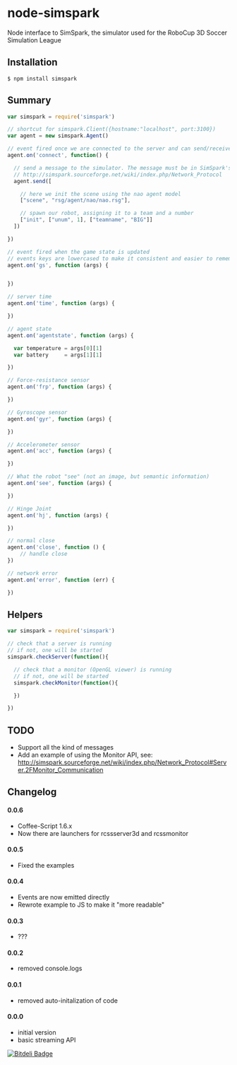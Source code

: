 node-simspark
=============

Node interface to SimSpark, the simulator used for the RoboCup 3D Soccer Simulation League

## Installation

    $ npm install simspark

## Summary

```JavaScript
var simspark = require('simspark')

// shortcut for simspark.Client({hostname:"localhost", port:3100})
var agent = new simspark.Agent()

// event fired once we are connected to the server and can send/receive msg
agent.on('connect', function() {

  // send a message to the simulator. The message must be in SimSpark's s-expression format:
  // http://simspark.sourceforge.net/wiki/index.php/Network_Protocol
  agent.send([

    // here we init the scene using the nao agent model
    ["scene", "rsg/agent/nao/nao.rsg"],

    // spawn our robot, assigning it to a team and a number
    ["init", ["unum", 1], ["teamname", "BIG"]]
  ])

})

// event fired when the game state is updated
// events keys are lowercased to make it consistent and easier to remember
agent.on('gs', function (args) {


})

// server time
agent.on('time', function (args) {

})

// agent state
agent.on('agentstate', function (args) {

  var temperature = args[0][1]
  var battery     = args[1][1]

})

// Force-resistance sensor
agent.on('frp', function (args) {

})

// Gyroscope sensor
agent.on('gyr', function (args) {

})

// Accelerometer sensor
agent.on('acc', function (args) {

})       

// What the robot "see" (not an image, but semantic information)
agent.on('see', function (args) {

})

// Hinge Joint
agent.on('hj', function (args) {

})

// normal close
agent.on('close', function () {
	// handle close
})

// network error
agent.on('error', function (err) {

})
```
## Helpers

```JavaScript
var simspark = require('simspark')

// check that a server is running
// if not, one will be started
simspark.checkServer(function(){

  // check that a monitor (OpenGL viewer) is running
  // if not, one will be started
  simspark.checkMonitor(function(){

  })

})

```
## TODO

 * Support all the kind of messages
 * Add an example of using the Monitor API, see: http://simspark.sourceforge.net/wiki/index.php/Network_Protocol#Server.2FMonitor_Communication

## Changelog

#### 0.0.6

 * Coffee-Script 1.6.x
 * Now there are launchers for rcssserver3d and rcssmonitor

#### 0.0.5

 * Fixed the examples
 
#### 0.0.4

 * Events are now emitted directly
 * Rewrote example to JS to make it "more readable"

#### 0.0.3

 * ???

#### 0.0.2

 * removed console.logs

#### 0.0.1

 * removed auto-initalization of code

#### 0.0.0

 * initial version
 * basic streaming API


[![Bitdeli Badge](https://d2weczhvl823v0.cloudfront.net/daizoru/node-simspark/trend.png)](https://bitdeli.com/free "Bitdeli Badge")

